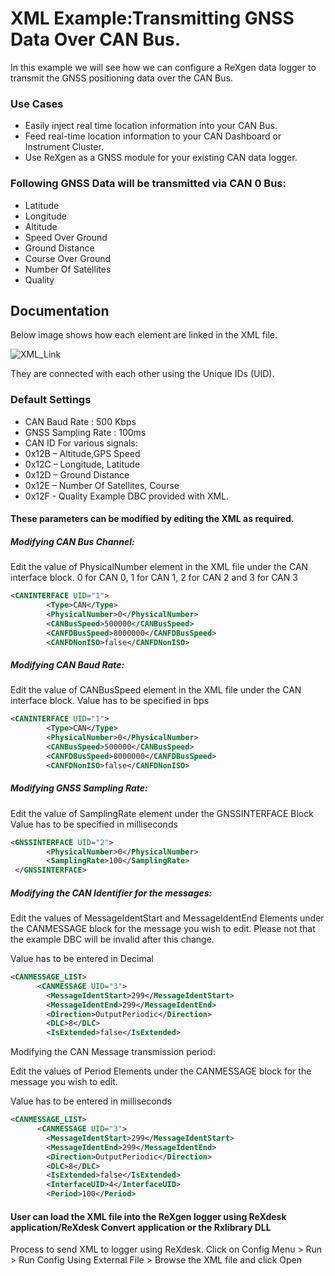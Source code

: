 # XML Example:Transmitting GNSS Data Over CAN Bus.

In this example we will see how we can configure a ReXgen data logger to transmit the GNSS positioning data over the CAN Bus.

### Use Cases

* Easily inject real time location information into your CAN Bus.
* Feed real-time location information to your CAN Dashboard or Instrument Cluster.
* Use ReXgen as a GNSS module for your existing CAN data logger.

### Following GNSS Data will be transmitted via CAN 0 Bus:

* Latitude
* Longitude
* Altitude
* Speed Over Ground
* Ground Distance
* Course Over Ground
* Number Of Satellites
* Quality

## Documentation

Below image shows how each element are linked in the XML file.


![XML_Link](https://itltdgithub.s3.ap-south-1.amazonaws.com/gnss2canonly.png)

They are connected with each other using the Unique IDs (UID).

### Default Settings

- CAN Baud Rate : 500 Kbps
- GNSS Sampling Rate : 100ms
- CAN ID For various signals:
- 0x12B – Altitude,GPS Speed
- 0x12C – Longitude, Latitude
- 0x12D – Ground Distance
- 0x12E – Number Of Satellites, Course
- 0x12F - Quality
Example DBC provided with XML.

#### These parameters can be modified by editing the XML as required.

##### Modifying CAN Bus Channel:
Edit the value of PhysicalNumber element in the XML file under the CAN interface block.
0 for CAN 0, 1 for CAN 1, 2 for CAN 2 and 3 for CAN 3
```xml
<CANINTERFACE UID="1">
        <Type>CAN</Type>
        <PhysicalNumber>0</PhysicalNumber>
        <CANBusSpeed>500000</CANBusSpeed>
        <CANFDBusSpeed>8000000</CANFDBusSpeed>
        <CANFDNonISO>false</CANFDNonISO>
```
##### Modifying CAN Baud Rate:
Edit the value of CANBusSpeed element in the XML file under the CAN interface block.
Value has to be specified in bps
```xml
<CANINTERFACE UID="1">
        <Type>CAN</Type>
        <PhysicalNumber>0</PhysicalNumber>
        <CANBusSpeed>500000</CANBusSpeed>
        <CANFDBusSpeed>8000000</CANFDBusSpeed>
        <CANFDNonISO>false</CANFDNonISO>
```
##### Modifying GNSS Sampling Rate:
Edit the value of SamplingRate element under the GNSSINTERFACE Block
Value has to be specified in milliseconds
```xml
<GNSSINTERFACE UID="2">
        <PhysicalNumber>0</PhysicalNumber>
        <SamplingRate>100</SamplingRate>
 </GNSSINTERFACE>

```
##### Modifying the CAN Identifier for the messages:

Edit the values of MessageIdentStart and MessageIdentEnd Elements under the CANMESSAGE block for the message you wish to edit. Please not that the example DBC will be invalid after this change.

Value has to be entered in Decimal
```xml
<CANMESSAGE_LIST>
      <CANMESSAGE UID="3">
        <MessageIdentStart>299</MessageIdentStart>
        <MessageIdentEnd>299</MessageIdentEnd>
        <Direction>OutputPeriodic</Direction>
        <DLC>8</DLC>
        <IsExtended>false</IsExtended>
```
Modifying the CAN Message transmission period:

Edit the values of Period Elements under the CANMESSAGE block for the message you wish to edit.

Value has to be entered in milliseconds
```xml
<CANMESSAGE_LIST>
      <CANMESSAGE UID="3">
        <MessageIdentStart>299</MessageIdentStart>
        <MessageIdentEnd>299</MessageIdentEnd>
        <Direction>OutputPeriodic</Direction>
        <DLC>8</DLC>
        <IsExtended>false</IsExtended>
        <InterfaceUID>4</InterfaceUID>
        <Period>100</Period>
```
#### User can load the XML file into the ReXgen logger using ReXdesk application/ReXdesk Convert application or the Rxlibrary DLL
Process to send XML to logger using ReXdesk.
Click on Config Menu > Run > Run Config Using External File > Browse the XML file and click Open
